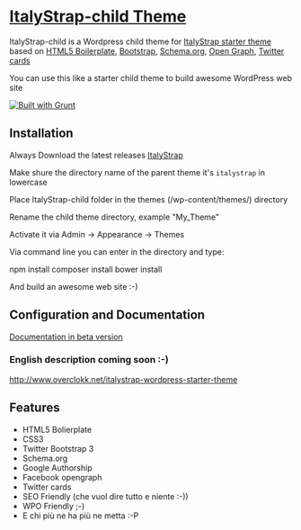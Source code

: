 # [ItalyStrap-child Theme](http://www.overclokk.net/italystrap-wordpress-starter-theme)

ItalyStrap-child is a Wordpress child theme for [ItalyStrap starter theme](http://www.overclokk.net/italystrap-wordpress-starter-theme) based on [HTML5 Boilerplate](http://html5boilerplate.com/), [Bootstrap](http://getbootstrap.com/), [Schema.org](http://schema.org/), [Open Graph](https://developers.facebook.com/docs/opengraph/), [Twitter cards](https://dev.twitter.com/docs/cards)

You can use this like a starter child theme to build awesome WordPress web site

[![Built with Grunt](https://cdn.gruntjs.com/builtwith.png)](http://gruntjs.com/)

## Installation

Always Download the latest releases [ItalyStrap](https://github.com/overclokk/ItalyStrap/releases)

Make shure the directory name of the parent theme it's `italystrap` in lowercase

Place ItalyStrap-child folder in the themes (/wp-content/themes/) directory

Rename the child theme directory, example "My_Theme"

Activate it via Admin -> Appearance -> Themes

Via command line you can enter in the directory and type:

npm install
composer install
bower install

And build an awesome web site :-)


## Configuration and Documentation

[Documentation in beta version](http://docs.italystrap.com/)

### English description coming soon :-)

http://www.overclokk.net/italystrap-wordpress-starter-theme


## Features

* HTML5 Bolierplate
* CSS3
* Twitter Bootstrap 3
* Schema.org
* Google Authorship
* Facebook opengraph
* Twitter cards
* SEO Friendly (che vuol dire tutto e niente :-))
* WPO Friendly ;-)
* E chi più ne ha più ne metta :-P

<!-- [![Bitdeli Badge](https://d2weczhvl823v0.cloudfront.net/overclokk/italystrap/trend.png)](https://bitdeli.com/free "Bitdeli Badge") -->